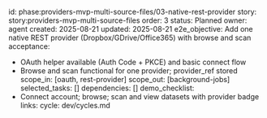 id: phase:providers-mvp-multi-source-files/03-native-rest-provider
story: story:providers-mvp-multi-source-files
order: 3
status: Planned
owner: agent
created: 2025-08-21
updated: 2025-08-21
e2e_objective: Add one native REST provider (Dropbox/GDrive/Office365) with browse and scan
acceptance:
  - OAuth helper available (Auth Code + PKCE) and basic connect flow
  - Browse and scan functional for one provider; provider_ref stored
scope_in: [oauth, rest-provider]
scope_out: [background-jobs]
selected_tasks: []
dependencies: []
demo_checklist:
  - Connect account; browse; scan and view datasets with provider badge
links:
  cycle: dev/cycles.md
